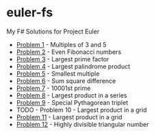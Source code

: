 # euler-fs

My F# Solutions for Project Euler

- [Problem 1](problem1.fsx) - Multiples of 3 and 5
- [Problem 2](problem2.fsx) - Even Fibonacci numbers
- [Problem 3](problem3.fsx) - Largest prime factor
- [Problem 4](problem4.fsx) - Largest palindrome product
- [Problem 5](problem5.fsx) - Smallest multiple
- [Problem 6](problem6.fsx) - Sum square difference
- [Problem 7](problem7.fsx) - 10001st prime
- [Problem 8](problem8.fsx) - Largest product in a series
- [Problem 9](problem9.fsx) - Special Pythagorean triplet
- TODO - Problem 10 - Largest product in a grid
- [Problem 11](problem11.fsx) - Largest product in a grid
- [Problem 12](problem12.fsx) - Highly divisible triangular number
